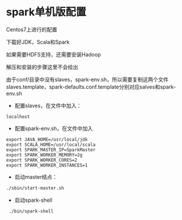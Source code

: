 # spark单机版配置

Centos7上进行的配置<br>

下载好JDK，Scala和Spark<br>

如果需要HDFS支持，还需要安装Hadoop<br>

解压和安装的步骤这里不会给出<br>

由于conf/目录中没有slaves，spark-env.sh，所以需要复制这两个文件slaves.template，spark-defaults.conf.template分别对应salves和spark-env.sh

- 配置slaves，在文件中加入：

```shell
localhost
```

- 配置spark-env.sh，在文件中加入

```shell
export JAVA_HOME=/usr/local/jdk
export SCALA_HOME=/usr/local/scala
export SPARK_MASTER_IP=SparkMaster
export SPARK_WORKER_MEMORY=2g
export SPARK_WORKER_CORES=2
export SPARK_WORKER_INSTANCES=1
```

- 启动master结点：

```bash
./sbin/start-master.sh
```

- 启动spark-shell

```bash
 ./bin/spark-shell
```





















